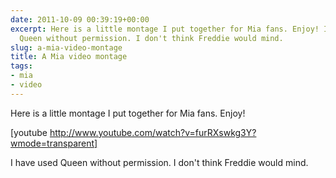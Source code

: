 ```yaml
---
date: 2011-10-09 00:39:19+00:00
excerpt: Here is a little montage I put together for Mia fans. Enjoy! I have used
  Queen without permission. I don't think Freddie would mind.
slug: a-mia-video-montage
title: A Mia video montage
tags:
- mia
- video
---
```


Here is a little montage I put together for Mia fans. Enjoy! 

[youtube http://www.youtube.com/watch?v=furRXswkg3Y?wmode=transparent]

I have used Queen without permission. I don't think Freddie would mind.
